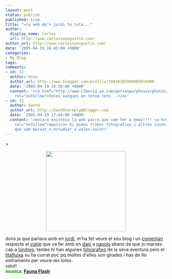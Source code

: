 ```yaml
---
layout: post
status: publish
published: true
title: ">la web de'n jordi te tela..."
author:
  display_name: Carles
  url: http://www.carlessanagustin.com/
author_url: http://www.carlessanagustin.com/
date: '2005-04-19 16:45:00 +0000'
categories:
- My Blog
tags:
comments:
- id: 31
  author: musa
  author_url: http://www.blogger.com/profile/10438165908065010300
  date: '2005-04-19 16:58:00 +0000'
  content: '><a href="http://www.ciberia.ya.com/persanpa/phouse/photos/images/fuckindcrest/cheese3.jpg"
    rel="nofollow">Fotos xungues en tenim tots...</a>'
- id: 32
  author: SantO
  author_url: http://SantOnoreply@blogger.com
  date: '2005-04-19 17:04:00 +0000'
  content: '>encara existeix la web parra que vam fer a newi!!!! <a href="http://parra.webhop.net/"
    rel="nofollow">aqui</a> hi podeu trobar fotografies i altres coses dels 5 pillats
    que vam marxar a estudiar a wales.salut!'
---
```

<p>>
<div style="text-align:center;"><a href="http://mussons.net/fotos/napoli05/original/NAPOLI-2005-051.JPG" target="_blank"><img src="http://mussons.net/fotos/napoli05/original/NAPOLI-2005-051.JPG" border="0" width="250" /></a></div>
<p> dons ja que parlava amb en <a href="http://www.mussons.net/" target="_blank">jordi</a>, m'ha fet veure el seu blog i un <a href="http://musa-s.blogspot.com/2005/03/trip-napoli.html" target="_blank">comentari</a> respecte al <a href="http://www.mussons.net/fotos/marroc/page_01.htm" target="_blank">viatje</a> que va fer amb en <a href="http://www.ciberia.ya.com/persanpa/phouse/photos/images/carlesparty/daniiii.jpg" target="_blank">dani</a> a <a href="http://www.costruzioni.net/images/napoli%20b100824b-big.jpg" target="_blank">napols</a> abans de que jo marxes cap a <a href="http://www.wmich.edu/ois/sap/images/london.jpg" target="_blank">londres</a>. tambe hi han algunes <a href="http://mussons.net/fotos/napoli05/Page.html" target="_blank">fotografies</a> de la seva aventura pero el <a href="http://www.mussons.net/fotos/marroc/PIC_0181.JPG" target="_blank">titafluixa</a> su ha currat poc pq moltes d'elles son girades i has de fer estiraments per veure-les totes.<br />salut!<br /><span style="color:rgb(0,153,0);font-weight:bold;">musica: <a href="http://www.artistdirect.com/nad/music/artist/card/0,,661627,00.html?src=redirsearch&amp;artist=Fauna%2bFlash" target="_blank">Fauna Flash</a></span></p>
